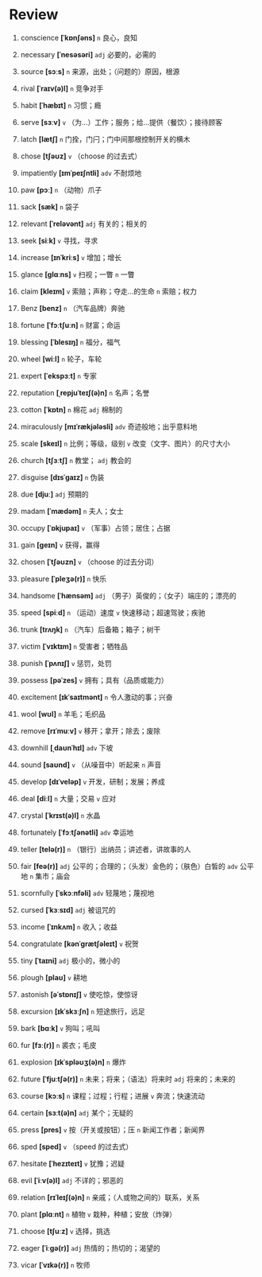 # Review
1. conscience **[ˈkɒnʃəns]** `n` 良心，良知

2. necessary **[ˈnesəsəri]** `adj` 必要的，必需的

3. source **[sɔːs]** `n` 来源，出处；（问题的）原因，根源

4. rival **[ˈraɪv(ə)l]** `n` 竞争对手

5. habit **[ˈhæbɪt]** `n` 习惯；瘾

6. serve **[sɜːv]** `v` （为...）工作；服务；给...提供（餐饮）；接待顾客

7. latch **[lætʃ]** `n` 门拴，门闩；门中间那根控制开关的横木

8. chose **[tʃəʊz]** `v` （choose 的过去式）

9. impatiently **[ɪmˈpeɪʃntli]** `adv` 不耐烦地

10. paw **[pɔː]** `n` （动物）爪子

11. sack **[sæk]** `n` 袋子

12. relevant **[ˈreləvənt]** `adj` 有关的；相关的

13. seek **[siːk]** `v` 寻找，寻求

14. increase **[ɪnˈkriːs]** `v` 增加；增长

15. glance **[ɡlɑːns]** `v` 扫视；一瞥 `n` 一瞥

16. claim **[kleɪm]** `v` 索赔；声称；夺走...的生命 `n` 索赔；权力

17. Benz **[benz]** `n` （汽车品牌）奔驰

18. fortune **[ˈfɔːtʃuːn]** `n` 财富；命运

19. blessing **[ˈblesɪŋ]** `n` 福分，福气

20. wheel **[wiːl]** `n` 轮子，车轮

21. expert **[ˈekspɜːt]** `n` 专家

22. reputation **[ˌrepjuˈteɪʃ(ə)n]** `n` 名声；名誉

23. cotton **[ˈkɒtn]** `n` 棉花 `adj` 棉制的

24. miraculously **[mɪˈrækjələsli]** `adv` 奇迹般地；出乎意料地

25. scale **[skeɪl]** `n` 比例；等级，级别 `v` 改变（文字、图片）的尺寸大小

26. church **[tʃɜːtʃ]** `n` 教堂； `adj` 教会的

27. disguise **[dɪsˈɡaɪz]** `n` 伪装

28. due **[djuː]** `adj` 预期的

29. madam **[ˈmædəm]** `n` 夫人；女士

30. occupy **[ˈɒkjupaɪ]** `v` （军事）占领；居住；占据

31. gain **[ɡeɪn]** `v` 获得，赢得

32. chosen **[ˈtʃəʊzn]** `v` （choose 的过去分词）

33. pleasure **[ˈpleʒə(r)]** `n` 快乐

34. handsome **[ˈhænsəm]** `adj` （男子）英俊的；（女子）端庄的；漂亮的

35. speed **[spiːd]** `n` （运动）速度 `v` 快速移动；超速驾驶；疾驰

36. trunk **[trʌŋk]** `n` （汽车）后备箱；箱子；树干

37. victim **[ˈvɪktɪm]** `n` 受害者；牺牲品

38. punish **[ˈpʌnɪʃ]** `v` 惩罚，处罚

39. possess **[pəˈzes]** `v` 拥有；具有（品质或能力）

40. excitement **[ɪkˈsaɪtmənt]** `n` 令人激动的事；兴奋

41. wool **[wʊl]** `n` 羊毛；毛织品

42. remove **[rɪˈmuːv]** `v` 移开；拿开；除去；废除

43. downhill **[ˌdaʊnˈhɪl]** `adv` 下坡

44. sound **[saʊnd]** `v` （从噪音中）听起来 `n` 声音

45. develop **[dɪˈveləp]** `v` 开发，研制；发展；养成

46. deal **[diːl]** `n` 大量；交易 `v` 应对

47. crystal **[ˈkrɪst(ə)l]** `n` 水晶

48. fortunately **[ˈfɔːtʃənətli]** `adv` 幸运地

49. teller **[telə(r)]** `n` （银行）出纳员；讲述者，讲故事的人

50. fair **[feə(r)]** `adj` 公平的；合理的；（头发）金色的；（肤色）白皙的 `adv` 公平地 `n` 集市；庙会

51. scornfully **[ˈskɔːnfəli]** `adv` 轻蔑地；蔑视地

52. cursed **[ˈkɜːsɪd]** `adj` 被诅咒的

53. income **[ˈɪnkʌm]** `n` 收入；收益

54. congratulate **[kənˈɡrætʃəleɪt]** `v` 祝贺

55. tiny **[ˈtaɪni]** `adj` 极小的，微小的

56. plough **[plaʊ]** `v` 耕地

57. astonish **[əˈstɒnɪʃ]** `v` 使吃惊，使惊讶

58. excursion **[ɪkˈskɜːʃn]** `n` 短途旅行，远足

59. bark **[bɑːk]** `v` 狗叫；吼叫

60. fur **[fɜː(r)]** `n` 裘衣；毛皮

61. explosion **[ɪkˈspləʊʒ(ə)n]** `n` 爆炸

62. future **[ˈfjuːtʃə(r)]** `n` 未来；将来；（语法）将来时 `adj` 将来的；未来的

63. course **[kɔːs]** `n` 课程；过程；行程；进展 `v` 奔流；快速流动

64. certain **[sɜːt(ə)n]** `adj` 某个；无疑的

65. press **[pres]** `v` 按（开关或按钮）；压 `n` 新闻工作者；新闻界

66. sped **[sped]** `v` （speed 的过去式）

67. hesitate **[ˈhezɪteɪt]** `v` 犹豫；迟疑

68. evil **[ˈiːv(ə)l]** `adj` 不详的；邪恶的

69. relation **[rɪˈleɪʃ(ə)n]** `n` 亲戚；（人或物之间的）联系，关系

70. plant **[plɑːnt]** `n` 植物 `v` 栽种，种植；安放（炸弹）

71. choose **[tʃuːz]** `v` 选择，挑选

72. eager **[ˈiːɡə(r)]** `adj` 热情的；热切的；渴望的

73. vicar **[ˈvɪkə(r)]** `n` 牧师

